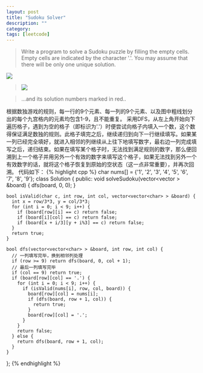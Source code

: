 ```yaml
---
layout: post
title: "Sudoku Solver"
description: ""
category: 
tags: [leetcode]
---
```


> Write a program to solve a Sudoku puzzle by filling the empty cells.
Empty cells are indicated by the character '.'.
You may assume that there will be only one unique solution.
>
![](http://upload.wikimedia.org/wikipedia/commons/thumb/f/ff/Sudoku-by-L2G-20050714.svg/250px-Sudoku-by-L2G-20050714.svg.png)

> ![](http://upload.wikimedia.org/wikipedia/commons/thumb/3/31/Sudoku-by-L2G-20050714_solution.svg/250px-Sudoku-by-L2G-20050714_solution.svg.png)

> ...and its solution numbers marked in red..

根据数独游戏的规则，每一行的9个元素、每一列的9个元素、以及图中粗线划分出的每个九宫格内的元素均包含1-9，且不能重复。
采用DFS，从左上角开始向下遍历格子，遇到为空的格子（即标识为'.'）时便尝试向格子内填入一个数，这个数得保证满足数独的规则。此格子填完之后，继续递归到向下一行继续填写。如果某一列已经完全填好，就进入相邻的列继续从上往下地填写数字，最右边一列完成填写之后，递归结束。如果在填写某个格子时，无法找到满足规则的数字，那么便回溯到上一个格子并用另外一个有效的数字来填写这个格子，如果无法找到另外一个有效数字的话，就将这个格子恢复到原始的空状态（这一点非常重要），并再次回溯。
代码如下：
{% highlight cpp %}
char nums[] = {'1', '2', '3', '4', '5', '6', '7', '8', '9'};
class Solution {
 public:
    void solveSudoku(vector<vector<char> > &board) {
        dfs(board, 0, 0);
    }
    
    bool isValid(char c, int row, int col, vector<vector<char> > &board) {
      int x = row/3*3, y = col/3*3;  
      for (int i = 0; i < 9; i++) {
        if (board[row][i] == c) return false;    
        if (board[i][col] == c) return false;
        if (board[x + i/3][y + i%3] == c) return false;
      }
      return true;
    }
    
    bool dfs(vector<vector<char> > &board, int row, int col) {
      // 一列填写完毕，换到相邻列处理
      if (row >= 9) return dfs(board, 0, col + 1);
      // 最后一列填写完毕
      if (col == 9) return true;
      if (board[row][col] == '.') {
        for (int i = 0; i < 9; i++) {
          if (isValid(nums[i], row, col, board)) {
            board[row][col] = nums[i];
            if (dfs(board, row + 1, col)) {
              return true;
            }
            board[row][col] = '.';
          }
        }
        return false;
      } else {
        return dfs(board, row + 1, col);
      }
    }
};
{% endhighlight %}

